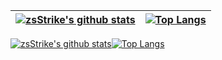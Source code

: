 
<!--
**zsStrike/zsStrike** is a ✨ _special_ ✨ repository because its `README.md` (this file) appears on your GitHub profile.

Here are some ideas to get you started:

- 🔭 I’m currently working on ...
- 🌱 I’m currently learning ...
- 👯 I’m looking to collaborate on ...
- 🤔 I’m looking for help with ...
- 💬 Ask me about ...
- 📫 How to reach me: ...
- 😄 Pronouns: ...
- ⚡ Fun fact: ...
-->


<!-- <div align="center"> <img height="137px" src="https://github-readme-stats.vercel.app/api?username=sun0225SUN&hide_title=true&hide_border=true&show_icons=trueline_height=21&text_color=000&icon_color=000&bg_color=0,ea6161,ffc64d,fffc4d,52fa5a&theme=graywhite" /> </div>
<div align="center"> <img src="https://github-readme-stats.vercel.app/api/top-langs/?username=sun0225SUN&hide_title=true&hide_border=true&layout=compact&langs_count=6&text_color=000&icon_color=fff&bg_color=0,52fa5a,4dfcff,c64dff&theme=graywhite" /> </div>



<a href="https://github.com/anuraghazra/github-readme-stats">
  <img align="center" src="https://github-readme-stats.vercel.app/api/pin/?username=anuraghazra&repo=github-readme-stats" />
</a>
<a href="https://github.com/anuraghazra/convoychat">
  <img align="center" src="https://github-readme-stats.vercel.app/api/pin/?username=anuraghazra&repo=convoychat" />
</a>

<a href="https://github.com/anuraghazra/github-readme-stats">
  <img align="center" src="https://github-readme-stats.vercel.app/api?username=zsStrike&show_icons=true" />
</a>
<a href="https://github.com/anuraghazra/convoychat">
  <img align="center" src="https://github-readme-stats.vercel.app/api/top-langs/?username=zsStrike&layout=compact&hide=go" />
</a>
 -->

| [![zsStrike's github stats](https://github-readme-stats.vercel.app/api?username=zsStrike&show_icons=true&hide_title=false&hide_border=true&&hide=contribs)](https://github.com/zsStrike/github-readme-stats) | [![Top Langs](https://github-readme-stats.vercel.app/api/top-langs/?username=zsStrike&layout=compact&hide=go&hide_border=true&&langs_count=6)](https://github.com/zsStrike/github-readme-stats) |
| ------------------------------------------------------------ | ------------------------------------------------------------ |

[![zsStrike's github stats](https://github-readme-stats.vercel.app/api?username=zsStrike&show_icons=true&hide_title=false&hide_border=true&&hide=contribs)](https://github.com/zsStrike/github-readme-stats)[![Top Langs](https://github-readme-stats.vercel.app/api/top-langs/?username=zsStrike&layout=compact&hide=go&hide_border=true&&langs_count=6)](https://github.com/zsStrike/github-readme-stats)


